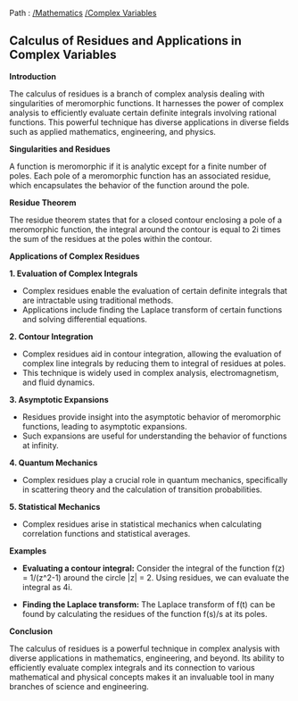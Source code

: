 Path : [/Mathematics](<..\..\index.md>) [/Complex Variables](<..\index.md>)
## Calculus of Residues and Applications in Complex Variables

**Introduction**

The calculus of residues is a branch of complex analysis dealing with singularities of meromorphic functions. It harnesses the power of complex analysis to efficiently evaluate certain definite integrals involving rational functions. This powerful technique has diverse applications in diverse fields such as applied mathematics, engineering, and physics.


**Singularities and Residues**

A function is meromorphic if it is analytic except for a finite number of poles. Each pole of a meromorphic function has an associated residue, which encapsulates the behavior of the function around the pole. 


**Residue Theorem**

The residue theorem states that for a closed contour enclosing a pole of a meromorphic function, the integral around the contour is equal to 2i times the sum of the residues at the poles within the contour.


**Applications of Complex Residues**

**1. Evaluation of Complex Integrals**

- Complex residues enable the evaluation of certain definite integrals that are intractable using traditional methods.
- Applications include finding the Laplace transform of certain functions and solving differential equations.


**2. Contour Integration**

- Complex residues aid in contour integration, allowing the evaluation of complex line integrals by reducing them to integral of residues at poles.
- This technique is widely used in complex analysis, electromagnetism, and fluid dynamics.


**3. Asymptotic Expansions**

- Residues provide insight into the asymptotic behavior of meromorphic functions, leading to asymptotic expansions.
- Such expansions are useful for understanding the behavior of functions at infinity.


**4. Quantum Mechanics**

- Complex residues play a crucial role in quantum mechanics, specifically in scattering theory and the calculation of transition probabilities.


**5. Statistical Mechanics**

- Complex residues arise in statistical mechanics when calculating correlation functions and statistical averages.


**Examples**

- **Evaluating a contour integral:** Consider the integral of the function f(z) = 1/(z^2-1) around the circle |z| = 2. Using residues, we can evaluate the integral as 4i.


- **Finding the Laplace transform:** The Laplace transform of f(t) can be found by calculating the residues of the function f(s)/s at its poles.


**Conclusion**

The calculus of residues is a powerful technique in complex analysis with diverse applications in mathematics, engineering, and beyond. Its ability to efficiently evaluate complex integrals and its connection to various mathematical and physical concepts makes it an invaluable tool in many branches of science and engineering.
